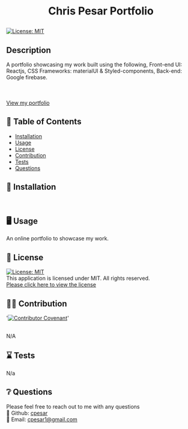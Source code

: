 # <p align="center"> Chris Pesar Portfolio </p>

[![License: MIT](https://img.shields.io/badge/License-MIT-yellow.svg)](https://opensource.org/licenses/MIT)
<br />

## Description

A portfolio showcasing my work built using the following, Front-end UI: Reactjs, CSS Frameworks: materialUI & Styled-components, Back-end: Google firebase.
<br />
<br />
<br />
<br />
<a name = "View my portfolio">[View my portfolio](https://chrispesarportfolio.netlify.app/)</a>

## :open_book: Table of Contents

- [Installation](#installation)
- [Usage](#usage)
- [License](#license)
- [Contribution](#contribution)
- [Tests](#tests)
- [Questions](#questions)

## :wrench: Installation

<a name="installation"></a>
<br />

## :desktop_computer: Usage

<a name="usage">An online portfolio to showcase my work.</a>
<br />

## :scroll: License

<a name="license">[![License: MIT](https://img.shields.io/badge/License-MIT-yellow.svg)](https://opensource.org/licenses/MIT)</a>
<br />This application is licensed under MIT. All rights reserved.<br />[Please click here to view the license](https://opensource.org/licenses/MIT)

## :weight_lifting_man: Contribution

'[![Contributor Covenant](https://img.shields.io/badge/Contributor%20Covenant-2.0-4baaaa.svg)](code_of_conduct.md)'

<br /><a name="contribution">N/A</a>

## :hourglass: Tests

<a name="tests">N/a</a>

## :grey_question: Questions

Please feel free to reach out to me with any questions<br />
:wave: Github: <a name = "questions">[cpesar](https://github.com/cpesar)</a>
<br />
:postbox: Email: <a name = "questions">cpesar1@gmail.com</a>
